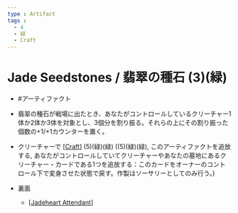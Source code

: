 ```yaml
---
type : Artifact
tags : 
  - 4
  - 緑
  - Craft
---
```

# Jade Seedstones / 翡翠の種石 (3)(緑)

* #アーティファクト

* 翡翠の種石が戦場に出たとき、あなたがコントロールしているクリーチャー1体か2体か3体を対象とし、3個分を割り振る。それらの上にその割り振った個数の+1/+1カウンターを置く。
* クリーチャーで [[Craft]] (5)(緑)(緑) ((5)(緑)(緑), このアーティファクトを追放する, あなたがコントロールしていてクリーチャーやあなたの墓地にあるクリーチャー・カードである1つを追放する：このカードをオーナーのコントロール下で変身させた状態で戻す。作製はソーサリーとしてのみ行う。)

* 裏面
  * [[Jadeheart Attendant]]


[//begin]: # "Autogenerated link references for markdown compatibility"
[Craft]: ../../KeywordAbilities/Craft.md "Craft(N) / 作製(N)"
[Jadeheart Attendant]: <../Creatures/Jadeheart Attendant.md> "Jadeheart Attendant / 翡翠心の従者 7/7"
[//end]: # "Autogenerated link references"
